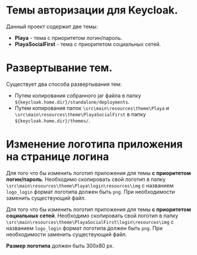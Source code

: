 # Темы авторизации для Keycloak.

Данный проект содержит две темы:
+ **Playa** - тема с приоритетом логин/пароль.
+ **PlayaSocialFirst** - тема с приоритетом социальных сетей.

# Развертывание тем.

Существует два способа развертывания тем:

+ Путем копирования собранного jar файла в папку `${keycloak.home.dir}/standalone/deployments`.
+ Путем копирования папок `\src\main\resources\theme\Playa` и `\src\main\resources\theme\PlayaSocialFirst` в папку `${keycloak.home.dir}/themes/`.

# Изменение логотипа приложения на странице логина

Для того что бы изменить логотип приложения для темы **с приоритетом 
логин/пароль**. Необходимо скопировать свой логотип в папку `\src\main\resources\theme\Playa\login\resources\img`
с названием `logo_login` формат логотипа должен быть `png`. При необходимости заменить существующий файл.

Для того что бы изменить логотип приложения для темы **с приоритетом 
социальных сетей**. Необходимо скопировать свой логотип в папку `\src\main\resources\theme\PlayaSocialFirst\login\resources\img`
с названием `logo_login` формат логотипа должен быть `png`. При необходимости заменить существующий файл.

**Размер логотипа** должен быть 300x80 px.